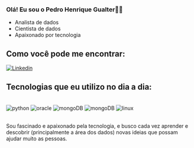 ### Olá! Eu sou o Pedro Henrique Gualter🖐🏽
- Analista de dados
- Cientista de dados
- Apaixonado por tecnologia

## Como você pode me encontrar:
[![Linkedin](https://img.shields.io/badge/LinkedIn-0077B5?style=for-the-badge&logo=linkedin&logoColor=white)](https://www.linkedin.com/in/pedro-henrique-gualter-do-nascimento-218535259/)

## Tecnologias que eu utilizo no dia a dia:
<div style="display: inline_block"><br/>
  <img align="center" alt= "python" src="https://img.shields.io/badge/Python-14354C?style=for-the-badge&logo=python&logoColor=white"
<div style = "display_block"/>
  <img align="center" alt= "oracle" src="https://img.shields.io/badge/Oracle-F80000?style=for-the-badge&logo=oracle&logoColor=black"
<div style = "display: inline_block"/>
  <img align="center" alt= "mongoDB" src="https://img.shields.io/badge/MongoDB-4EA94B?style=for-the-badge&logo=mongodb&logoColor=white"
<div style = "display: inline_block"/>
  <img align="center" alt= "mongoDB" src="https://img.shields.io/badge/PyCharm-000000.svg?&style=for-the-badge&logo=PyCharm&logoColor=white"
<div style = "display: inline_block"/>
  <img align="center" alt= "linux" src="https://img.shields.io/badge/Linux-FCC624?style=for-the-badge&logo=linux&logoColor=black"/>
</div><br/>

Sou fascinado e apaixonado pela tecnologia, e busco cada vez aprender e descobrir (principalmente a área dos dados) novas ideias que possam ajudar muito as pessoas.


